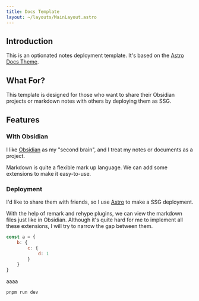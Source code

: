 ```yaml
---
title: Docs Template
layout: ~/layouts/MainLayout.astro
---
```


## Introduction

This is an optionated notes deployment template. It's based on the [Astro Docs Theme](https://astro.build/themes/details/docs/).

## What For?

This template is designed for those who want to share their Obsidian projects or markdown notes with others by deploying them as SSG.

## Features

### With Obsidian

I like [Obsidian](https://obsidian.md) as my "second brain", and I treat my notes or documents as a project.

Markdown is quite a flexible mark up language. We can add some extensions to make it easy-to-use.

### Deployment

I'd like to share them with friends, so I use [Astro](https://astro.build) to make a SSG deployment.

With the help of remark and rehype plugins, we can view the markdown files just like in Obsidian. Although it's quite hard for me to implement all these extensions, I will try to narrow the gap between them.

```js title="index.js" mark={5} mark=/c/ ins={1-2} del={3-4} ins=/\{/ del=/\}/
const a = {
    b: {
        c: {
            d: 1
        }
    }
}
```

aaaa

```sh title="shell"
pnpm run dev
```
